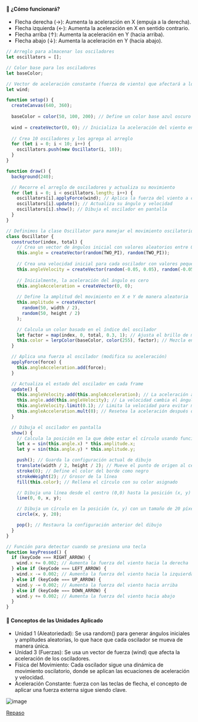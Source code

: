 #### 🏹 ¿Cómo funcionará?
- Flecha derecha (→): Aumenta la aceleración en X (empuja a la derecha).
- Flecha izquierda (←): Aumenta la aceleración en X en sentido contrario.
- Flecha arriba (↑): Aumenta la aceleración en Y (hacia arriba).
- Flecha abajo (↓): Aumenta la aceleración en Y (hacia abajo).

```js
// Arreglo para almacenar los osciladores
let oscillators = []; 

// Color base para los osciladores
let baseColor; 

// Vector de aceleración constante (fuerza de viento) que afectará a los osciladores
let wind;

function setup() {
  createCanvas(640, 360); 
  
  baseColor = color(50, 100, 200); // Define un color base azul oscuro
  
  wind = createVector(0, 0); // Inicializa la aceleración del viento en (0,0), sin movimiento
  
  // Crea 10 osciladores y los agrega al arreglo
  for (let i = 0; i < 10; i++) {
    oscillators.push(new Oscillator(i, 10)); 
  }
}

function draw() {
  background(240); 

  // Recorre el arreglo de osciladores y actualiza su movimiento
  for (let i = 0; i < oscillators.length; i++) {
    oscillators[i].applyForce(wind); // Aplica la fuerza del viento a cada oscilador
    oscillators[i].update(); // Actualiza su ángulo y velocidad
    oscillators[i].show(); // Dibuja el oscilador en pantalla
  }
}

// Definimos la clase Oscillator para manejar el movimiento oscilatorio
class Oscillator {
  constructor(index, total) {
    // Crea un vector de ángulos inicial con valores aleatorios entre 0 y 2*PI
    this.angle = createVector(random(TWO_PI), random(TWO_PI)); 
    
    // Crea una velocidad inicial para cada oscilador con valores pequeños aleatorios
    this.angleVelocity = createVector(random(-0.05, 0.05), random(-0.05, 0.05));
    
    // Inicialmente, la aceleración del ángulo es cero
    this.angleAcceleration = createVector(0, 0); 
    
    // Define la amplitud del movimiento en X e Y de manera aleatoria
    this.amplitude = createVector(
      random(50, width / 2),
      random(50, height / 2)
    );

    // Calcula un color basado en el índice del oscilador
    let factor = map(index, 0, total, 0.3, 1); // Ajusta el brillo de menor a mayor
    this.color = lerpColor(baseColor, color(255), factor); // Mezcla entre azul y blanco
  }

  // Aplica una fuerza al oscilador (modifica su aceleración)
  applyForce(force) {
    this.angleAcceleration.add(force);
  }

  // Actualiza el estado del oscilador en cada frame
  update() {
    this.angleVelocity.add(this.angleAcceleration); // La aceleración afecta la velocidad
    this.angle.add(this.angleVelocity); // La velocidad cambia el ángulo (movimiento)
    this.angleVelocity.limit(0.1); // Limita la velocidad para evitar movimientos exagerados
    this.angleAcceleration.mult(0); // Resetea la aceleración después de aplicarla
  }

  // Dibuja el oscilador en pantalla
  show() {
    // Calcula la posición en la que debe estar el círculo usando funciones seno
    let x = sin(this.angle.x) * this.amplitude.x;
    let y = sin(this.angle.y) * this.amplitude.y;

    push(); // Guarda la configuración actual de dibujo
    translate(width / 2, height / 2); // Mueve el punto de origen al centro del canvas
    stroke(0); // Define el color del borde como negro
    strokeWeight(2); // Grosor de la línea
    fill(this.color); // Rellena el círculo con su color asignado

    // Dibuja una línea desde el centro (0,0) hasta la posición (x, y)
    line(0, 0, x, y); 

    // Dibuja un círculo en la posición (x, y) con un tamaño de 20 píxeles
    circle(x, y, 20); 

    pop(); // Restaura la configuración anterior del dibujo
  }
}

// Función para detectar cuando se presiona una tecla
function keyPressed() {
  if (keyCode === RIGHT_ARROW) {
    wind.x += 0.002; // Aumenta la fuerza del viento hacia la derecha
  } else if (keyCode === LEFT_ARROW) {
    wind.x -= 0.002; // Aumenta la fuerza del viento hacia la izquierda
  } else if (keyCode === UP_ARROW) {
    wind.y -= 0.002; // Aumenta la fuerza del viento hacia arriba
  } else if (keyCode === DOWN_ARROW) {
    wind.y += 0.002; // Aumenta la fuerza del viento hacia abajo
  }
}

```

#### 📌 Conceptos de las Unidades Aplicado
- Unidad 1 (Aleatoriedad): Se usa random() para generar ángulos iniciales y amplitudes aleatorias, lo que hace que cada oscilador se mueva de manera única.
- Unidad 3 (Fuerzas): Se usa un vector de fuerza (wind) que afecta la aceleración de los osciladores.
-  Física del Movimiento: Cada oscilador sigue una dinámica de movimiento oscilatorio, donde se aplican las ecuaciones de aceleración y velocidad.
-  Aceleración Constante: fuerza con las teclas de flecha, el concepto de aplicar una fuerza externa sigue siendo clave.

![image](../../../../assets/Act07U4.gif)

[Repaso](https://editor.p5js.org/Majogc8/sketches/rEq72mm7F) 
